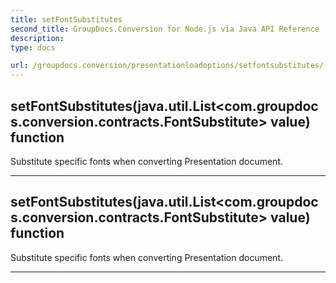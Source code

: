 ```yaml
---
title: setFontSubstitutes
second_title: GroupDocs.Conversion for Node.js via Java API Reference
description: 
type: docs

url: /groupdocs.conversion/presentationloadoptions/setfontsubstitutes/
---
```


## setFontSubstitutes(java.util.List<com.groupdocs.conversion.contracts.FontSubstitute> value)  function

 Substitute specific fonts when converting Presentation document.
 


---


## setFontSubstitutes(java.util.List<com.groupdocs.conversion.contracts.FontSubstitute> value)  function

 Substitute specific fonts when converting Presentation document.
 


---


